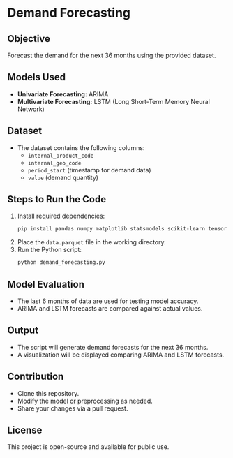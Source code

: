 # Demand Forecasting

## Objective
Forecast the demand for the next 36 months using the provided dataset.

## Models Used
- **Univariate Forecasting:** ARIMA
- **Multivariate Forecasting:** LSTM (Long Short-Term Memory Neural Network)

## Dataset
- The dataset contains the following columns:
  - `internal_product_code`
  - `internal_geo_code`
  - `period_start` (timestamp for demand data)
  - `value` (demand quantity)

## Steps to Run the Code
1. Install required dependencies:
   ```bash
   pip install pandas numpy matplotlib statsmodels scikit-learn tensorflow
   ```
2. Place the `data.parquet` file in the working directory.
3. Run the Python script:
   ```bash
   python demand_forecasting.py
   ```

## Model Evaluation
- The last 6 months of data are used for testing model accuracy.
- ARIMA and LSTM forecasts are compared against actual values.

## Output
- The script will generate demand forecasts for the next 36 months.
- A visualization will be displayed comparing ARIMA and LSTM forecasts.

## Contribution
- Clone this repository.
- Modify the model or preprocessing as needed.
- Share your changes via a pull request.

## License
This project is open-source and available for public use.

